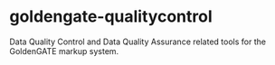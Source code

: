 # goldengate-qualitycontrol
Data Quality Control and Data Quality Assurance related tools for the GoldenGATE markup system.
